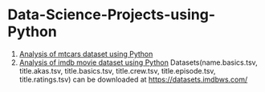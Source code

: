 # Data-Science-Projects-using-Python

1. [Analysis of mtcars dataset using Python](mtcars_dataAnalysis_usingPython.ipynb)
2. [Analysis of imdb movie dataset using Python](imdb_movie_dataAnalysis.ipynb)
   Datasets(name.basics.tsv, title.akas.tsv, title.basics.tsv, title.crew.tsv, title.episode.tsv, title.ratings.tsv) can be downloaded at https://datasets.imdbws.com/
